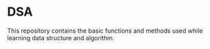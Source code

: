 # DSA
This repository contains the basic functions and methods used while learning data structure and algorithm.

